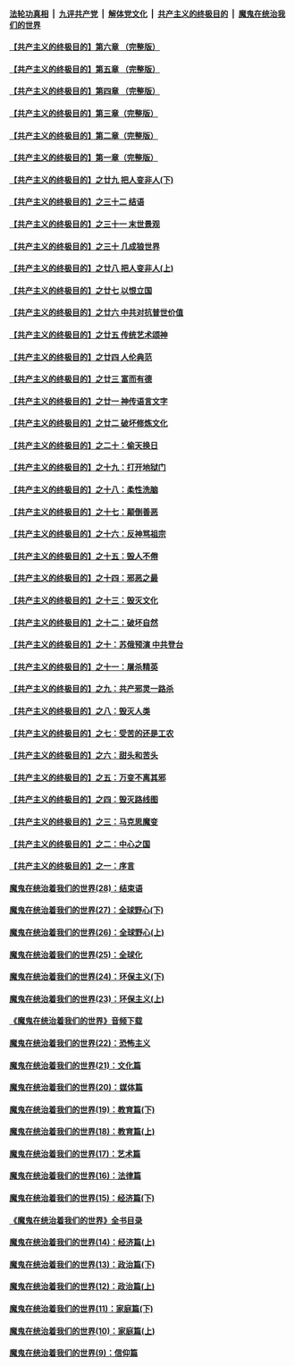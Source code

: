 ####  [法轮功真相](../../../../basic/blob/master/README.md?t=04071501) &nbsp;|&nbsp; [九评共产党](../../../../9ping.md/blob/master/README.md?t=04071501) &nbsp;|&nbsp; [解体党文化](../../../../jtdwh.md/blob/master/README.md?t=04071501)  &nbsp;|&nbsp; [共产主义的终极目的](../../../../gczydzjmd.md/blob/master/README.md?t=04071501) &nbsp;|&nbsp; [魔鬼在统治我们的世界](../../../../mgztzwmdsj.md/blob/master/README.md?t=04071501) 

#### [【共产主义的终极目的】第六章 （完整版）](../pages/nsc422/n11428913.md?t=04071501) 

#### [【共产主义的终极目的】第五章 （完整版）](../pages/nsc422/n11428912.md?t=04071501) 

#### [【共产主义的终极目的】第四章 （完整版）](../pages/nsc422/n11428907.md?t=04071501) 

#### [【共产主义的终极目的】第三章（完整版）](../pages/nsc422/n11428848.md?t=04071501) 

#### [【共产主义的终极目的】第二章（完整版）](../pages/nsc422/n11428831.md?t=04071501) 

#### [【共产主义的终极目的】第一章（完整版）](../pages/nsc422/n11417651.md?t=04071501) 

#### [【共产主义的终极目的】之廿九 把人变非人(下)](../pages/nsc422/n11344140.md?t=04071501) 

#### [【共产主义的终极目的】之三十二 结语](../pages/nsc422/n11360535.md?t=04071501) 

#### [【共产主义的终极目的】之三十一 末世景观](../pages/nsc422/n11351129.md?t=04071501) 

#### [【共产主义的终极目的】之三十 几成狼世界](../pages/nsc422/n11348280.md?t=04071501) 

#### [【共产主义的终极目的】之廿八 把人变非人(上)](../pages/nsc422/n11340492.md?t=04071501) 

#### [【共产主义的终极目的】之廿七 以恨立国](../pages/nsc422/n11336944.md?t=04071501) 

#### [【共产主义的终极目的】之廿六 中共对抗普世价值](../pages/nsc422/n11324785.md?t=04071501) 

#### [【共产主义的终极目的】之廿五 传统艺术颂神](../pages/nsc422/n11296396.md?t=04071501) 

#### [【共产主义的终极目的】之廿四 人伦典范](../pages/nsc422/n11296397.md?t=04071501) 

#### [【共产主义的终极目的】之廿三 富而有德](../pages/nsc422/n11283598.md?t=04071501) 

#### [【共产主义的终极目的】之廿一 神传语言文字](../pages/nsc422/n11263265.md?t=04071501) 

#### [【共产主义的终极目的】之廿二 破坏修炼文化](../pages/nsc422/n11245728.md?t=04071501) 

#### [【共产主义的终极目的】之二十：偷天换日](../pages/nsc422/n11238846.md?t=04071501) 

#### [【共产主义的终极目的】之十九：打开地狱门](../pages/nsc422/n11206376.md?t=04071501) 

#### [【共产主义的终极目的】之十八：柔性洗脑](../pages/nsc422/n11199994.md?t=04071501) 

#### [【共产主义的终极目的】之十七：颠倒善恶](../pages/nsc422/n11179782.md?t=04071501) 

#### [【共产主义的终极目的】之十六：反神骂祖宗](../pages/nsc422/n11166798.md?t=04071501) 

#### [【共产主义的终极目的】之十五：毁人不倦](../pages/nsc422/n11166792.md?t=04071501) 

#### [【共产主义的终极目的】之十四：邪恶之最](../pages/nsc422/n11150249.md?t=04071501) 

#### [【共产主义的终极目的】之十三：毁灭文化](../pages/nsc422/n11135227.md?t=04071501) 

#### [【共产主义的终极目的】之十二：破坏自然](../pages/nsc422/n11135214.md?t=04071501) 

#### [【共产主义的终极目的】之十：苏俄预演 中共登台](../pages/nsc422/n11118424.md?t=04071501) 

#### [【共产主义的终极目的】之十一：屠杀精英](../pages/nsc422/n11118442.md?t=04071501) 

#### [【共产主义的终极目的】之九：共产邪灵一路杀](../pages/nsc422/n11114139.md?t=04071501) 

#### [【共产主义的终极目的】之八：毁灭人类](../pages/nsc422/n11108503.md?t=04071501) 

#### [【共产主义的终极目的】之七：受苦的还是工农](../pages/nsc422/n11101809.md?t=04071501) 

#### [【共产主义的终极目的】之六：甜头和苦头](../pages/nsc422/n11096971.md?t=04071501) 

#### [【共产主义的终极目的】之五：万变不离其邪](../pages/nsc422/n11091285.md?t=04071501) 

#### [【共产主义的终极目的】之四：毁灭路线图](../pages/nsc422/n11086284.md?t=04071501) 

#### [【共产主义的终极目的】之三：马克思魔变](../pages/nsc422/n11061941.md?t=04071501) 

#### [【共产主义的终极目的】之二：中心之国](../pages/nsc422/n11047728.md?t=04071501) 

#### [【共产主义的终极目的】之一：序言](../pages/nsc422/n11086077.md?t=04071501) 

#### [魔鬼在统治着我们的世界(28)：结束语](../pages/nsc422/n10936246.md?t=04071501) 

#### [魔鬼在统治着我们的世界(27)：全球野心(下)](../pages/nsc422/n10928319.md?t=04071501) 

#### [魔鬼在统治着我们的世界(26)：全球野心(上)](../pages/nsc422/n10900318.md?t=04071501) 

#### [魔鬼在统治着我们的世界(25)：全球化](../pages/nsc422/n10788205.md?t=04071501) 

#### [魔鬼在统治着我们的世界(24)：环保主义(下)](../pages/nsc422/n10695307.md?t=04071501) 

#### [魔鬼在统治着我们的世界(23)：环保主义(上)](../pages/nsc422/n10688613.md?t=04071501) 

#### [《魔鬼在统治着我们的世界》音频下载](../pages/nsc422/n10635553.md?t=04071501) 

#### [魔鬼在统治着我们的世界(22)：恐怖主义](../pages/nsc422/n10614727.md?t=04071501) 

#### [魔鬼在统治着我们的世界(21)：文化篇](../pages/nsc422/n10597706.md?t=04071501) 

#### [魔鬼在统治着我们的世界(20)：媒体篇](../pages/nsc422/n10586579.md?t=04071501) 

#### [魔鬼在统治着我们的世界(19)：教育篇(下)](../pages/nsc422/n10564808.md?t=04071501) 

#### [魔鬼在统治着我们的世界(18)：教育篇(上)](../pages/nsc422/n10526970.md?t=04071501) 

#### [魔鬼在统治着我们的世界(17)：艺术篇](../pages/nsc422/n10499093.md?t=04071501) 

#### [魔鬼在统治着我们的世界(16)：法律篇](../pages/nsc422/n10485969.md?t=04071501) 

#### [魔鬼在统治着我们的世界(15)：经济篇(下)](../pages/nsc422/n10469975.md?t=04071501) 

#### [《魔鬼在统治着我们的世界》全书目录](../pages/nsc422/n10464261.md?t=04071501) 

#### [魔鬼在统治着我们的世界(14)：经济篇(上)](../pages/nsc422/n10457370.md?t=04071501) 

#### [魔鬼在统治着我们的世界(13)：政治篇(下)](../pages/nsc422/n10448270.md?t=04071501) 

#### [魔鬼在统治着我们的世界(12)：政治篇(上)](../pages/nsc422/n10444576.md?t=04071501) 

#### [魔鬼在统治着我们的世界(11)：家庭篇(下)](../pages/nsc422/n10440961.md?t=04071501) 

#### [魔鬼在统治着我们的世界(10)：家庭篇(上)](../pages/nsc422/n10435448.md?t=04071501) 

#### [魔鬼在统治着我们的世界(9)：信仰篇](../pages/nsc422/n10432159.md?t=04071501) 

